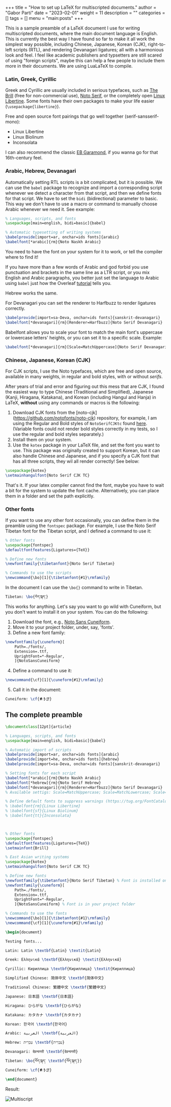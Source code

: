 +++
title = "How to set up LaTeX for multiscripted documents."
author = "Gabor Parti"
date = "2023-02-01"
weight = 11
description = ""
categories = []
tags = []
menu = "main:posts"
+++

This is a sample preamble of a LaTeX document I use for writing multiscripted documents, where the main document language is English. This is currently the best way I have found so far to make it all work the simplest way possible, including Chinese, Japanese, Korean (CJK), right-to-left scripts (RTL), and rendering Devanagari ligatures; all with a harmonious look and feel. I feel like academic publishers and typsetters are still scared of using "foreign scripts", maybe this can help a few people to include them more in their documents. We are using LuaLaTeX to compile.

### Latin, Greek, Cyrillic

Greek and Cyrillic are usually included in serious typefaces, such as [The Brill](https://brill.com/page/BrillFont/brill-typeface) (free for non-commercial use), [Noto Serif](https://fonts.google.com/noto/specimen/Noto+Serif), or the completely open [Linux Libertine](https://en.wikipedia.org/wiki/Linux_Libertine). Some fonts have their own packages to make your life easier (`\usepackage{libertine}`).

Free and open source font pairings that go well together (serif-sansserif-mono):

* Linux Libertine 
* Linux Biolinum
* Inconsolata

I can also recommend the classic [EB Garamond](https://en.wikipedia.org/wiki/EB_Garamond), if you wanna go for that 16th-century feel.

### Arabic, Hebrew, Devanagari

Automatically setting RTL scripts is a bit complicated, but it is possible. We can use the `babel` package to recognize and import a corresponding script whenever we detect a character from that script, and then we define fonts for that script. We have to set the `bidi` (bidirectional) parameter to basic. This way we don't have to use a macro or command to manually choose Arabic whenever we need it. See example:

```latex
% Languages, scripts, and fonts
\usepackage[main=english, bidi=basic]{babel}

% Automatic typesetting of writing systems
\babelprovide[import=ar, onchar=ids fonts]{arabic}
\babelfont[*arabic]{rm}{Noto Naskh Arabic}
```

You need to have the font on your system for it to work, or tell the compiler where to find it!

If you have more than a few words of Arabic and god forbid you use punctuation and brackets in the same line as a LTR script, or you mix English and Arabic paragraphs, you better just set the language to Arabic using `babel` just how the Overleaf [tutorial](https://www.overleaf.com/learn/latex/Multilingual_typesetting_on_Overleaf_using_babel_and_fontspec) tells you. 

Hebrew works the same.

For Devanagari you can set the renderer to Harfbuzz to render ligatures correctly.

```latex
\babelprovide[import=sa-Deva, onchar=ids fonts]{sanskrit-devanagari}
\babelfont[*devanagari]{rm}[Renderer=Harfbuzz]{Noto Serif Devanagari}
```

Babelfont allows you to scale your font to match the main font's uppercase or lowercase letters' heights, or you can set it to a specific scale. Example:

```latex
\babelfont[*devanagari]{rm}[Scale=MatchUppercase]{Noto Serif Devanagari}
```

### Chinese, Japanese, Korean (CJK)

For CJK scripts, I use the Noto typefaces, which are free and open source, available in many weights, in regular and bold styles, with or without *serifs*. 

After years of trial and error and figuring out this mess that are CJK, I found the easiest way to type Chinese (Traditional and Simplified), Japanese (Kanji, Hiragana, Katakana), and Korean (including Hangul and Hanja) in LaTeX, **without** using any commands or macros is the following:

1. Download CJK fonts from the [noto-cjk] (https://github.com/notofonts/noto-cjk) repository, for example, I am using the Regular and Bold styles of `NotoSerifCJKtc` found [here](https://github.com/notofonts/noto-cjk/tree/main/Serif/OTF/TraditionalChinese). (Variable fonts could not render bold styles correctly in my tests, so I use the regular and bold styles separately.)
2. Install them on your system.
3. Use the `kotex` package in your LaTeX file, and set the font you want to use. This package was originally created to support Korean, but it can also handle Chinese and Japanese, and if you specify a CJK font that has all three scripts, they wil all render correctly! See below:

```latex
\usepackage{kotex}
\setmainhangulfont{Noto Serif CJK TC}
```

That's it. If your latex compiler cannot find the font, maybe you have to wait a bit for the system to update the font cache. Alternatively, you can place them in a folder and set the path explicitly.

### Other fonts

If you want to use any other font occasionally, you can define them in the preamble using the `fontspec` package. For example, I use the Noto Serif Tibetan font for the Tibetan script, and I defined a command to use it:

```latex
% Other fonts
\usepackage{fontspec}
\defaultfontfeatures{Ligatures={TeX}}

% Define new fonts
\newfontfamily{\tibetanfont}{Noto Serif Tibetan}

% Commands to use the scripts
\newcommand{\bo}[1]{\tibetanfont{#1}\rmfamily}
```

In the document I can use the `\bo{}` command to write in Tibetan.

```latex
Tibetan: \bo{བོད་སྐད་}
```

This works for anything. Let's say you want to go wild with Cuneiform, but you don't want to install it on your system. You can do the following:

1. Download the font, e.g., [Noto Sans Cuneiform](https://fonts.google.com/noto/specimen/Noto+Sans+Cuneiform).
2. Move it to your project folder, under, say, 'fonts'.
3. Define a new font family:

```latex
\newfontfamily{\cuneform}[
    Path=./fonts/,
    Extension=.ttf,
    UprightFont=*-Regular,
    ]{NotoSansCuneiform}
```

4. Define a command to use it:

```latex
\newcommand{\cf}[1]{\cuneform{#1}\rmfamily}
```
5. Call it in the document:

```latex
Cuneiform: \cf{𒀭𒊩𒆪}
```

## The complete preamble

```latex
\documentclass[12pt]{article}

% Languages, scripts, and fonts
\usepackage[main=english, bidi=basic]{babel}

% Automatic import of scripts
\babelprovide[import=ar, onchar=ids fonts]{arabic}
\babelprovide[import=he, onchar=ids fonts]{hebrew}
\babelprovide[import=sa-Deva, onchar=ids fonts]{sanskrit-devanagari}

% Setting fonts for each script
\babelfont[*arabic]{rm}{Noto Naskh Arabic}
\babelfont[*hebrew]{rm}{Noto Serif Hebrew}
\babelfont[*devanagari]{rm}[Renderer=Harfbuzz]{Noto Serif Devanagari} 
% Available settigs: Scale=MatchUppercase; Scale=MatchLowercase; Scale=1.0; Language=Default

% Define default fonts to suppress warnings (https://tug.org/FontCatalogue/)
% \babelfont{rm}{Linux Libertine}
% \babelfont{sf}{Linux Biolinum}
% \babelfont{tt}{Inconsolata}



% Other fonts
\usepackage{fontspec}
\defaultfontfeatures{Ligatures={TeX}}
\setmainfont{Brill}

% East Asian writing systems
\usepackage{kotex}
\setmainhangulfont{Noto Serif CJK TC}

% Define new fonts
\newfontfamily{\tibetanfont}{Noto Serif Tibetan} % Font is installed on your system
\newfontfamily{\cuneform}[
    Path=./fonts/,
    Extension=.ttf,
    UprightFont=*-Regular,
    ]{NotoSansCuneiform} % Font is in your project folder

% Commands to use the fonts
\newcommand{\bo}[1]{\tibetanfont{#1}\rmfamily}
\newcommand{\cf}[1]{\cuneform{#1}\rmfamily}

\begin{document}

Testing fonts...

Latin: Latin \textbf{Latin} \textit{Latin} 

Greek: Ελληνικά \textbf{Ελληνικά} \textit{Ελληνικά}

Cyrillic: Кириллица \textbf{Кириллица} \textit{Кириллица}

Simplified Chinese: 简体中文 \textbf{简体中文}

Traditional Chinese: 繁體中文 \textbf{繁體中文}

Japanese: 日本語 \textbf{日本語} 

Hiragana: ひらがな \textbf{ひらがな} 

Katakana: カタカナ \textbf{カタカナ}

Korean: 한국어 \textbf{한국어}

Arabic: العربية \textbf{العربية}

Hebrew: עִבְרִית \textbf{עִבְרִית}

Devanagari: देवनागरी \textbf{देवनागरी}

Tibetan: \bo{བོད་སྐད་ \textbf{བོད་སྐད་}}

Cuneiform: \cf{𒀭𒊩𒆪}

\end{document}
```

Result:

![Multiscript](/images/multiscript.png)